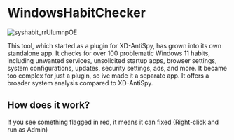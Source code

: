 # WindowsHabitChecker

![syshabit_rrUlumnpOE](https://github.com/user-attachments/assets/81d4f5c1-b6ac-432b-8040-5a45d3d36817)

This tool, which started as a plugin for XD-AntiSpy, has grown into its own standalone app. It checks for over 100 problematic Windows 11 habits, including unwanted services, unsolicited startup apps, browser settings, system configurations, updates, security settings, ads, and more. It became too complex for just a plugin, so ive made it a separate app. It offers a broader system analysis compared to XD-AntiSpy. 

## How does it work? 
If you see something flagged in red, it means it can fixed (Right-click and run as Admin)
